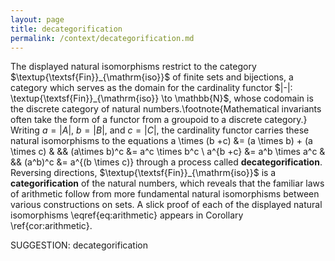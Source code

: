 ```yaml
---
layout: page
title: decategorification
permalink: /context/decategorification.md
---
```

The displayed natural isomorphisms restrict to the category $\textup{\textsf{Fin}}_{\mathrm{iso}}$ of finite sets and bijections, a category which serves as the domain for the cardinality functor $|-|: \textup{\textsf{Fin}}_{\mathrm{iso}} \to \mathbb{N}$, whose codomain is the discrete category of natural numbers.\footnote{Mathematical invariants often take the form of a functor from a groupoid to a discrete category.} Writing $a=|A|$, $b=|B|$, and $c=|C|$, the cardinality functor carries these natural isomorphisms to the equations
 a \times (b +c) &= (a \times b) + (a \times c) & && (a\times b)^c &= a^c \times b^c \\ a^{b +c} &= a^b \times a^c & &&  (a^b)^c &= a^{(b \times c)}
 through a process called **decategorification**. Reversing directions, $\textup{\textsf{Fin}}_{\mathrm{iso}}$ is a **categorification** of the natural numbers, which reveals that the familiar laws of arithmetic follow from more fundamental natural isomorphisms between various constructions on sets. A slick proof of each of the displayed natural isomorphisms \eqref{eq:arithmetic} appears in Corollary \ref{cor:arithmetic}.


SUGGESTION: decategorification
